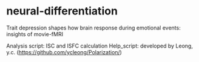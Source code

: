 # neural-differentiation

Trait depression shapes how brain response during emotional events: insights of movie-fMRI

Analysis script: ISC and ISFC calculation
Help_script: developed by Leong, y.c. (https://github.com/ycleong/Polarization/)
